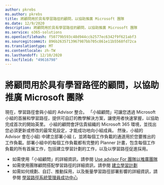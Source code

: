```yaml
---
author: pkrebs
ms.author: pkrebs
title: 將顧問用於具有學習路徑的顧問，以協助推廣 Microsoft 團隊
ms.date: 12/9/2020
description: 將顧問用於具有學習路徑的顧問，以協助推廣 Microsoft 團隊
ms.service: o365-solutions
ms.openlocfilehash: f50779b593c48d944ccb2577ec6342f9f621abf3
ms.sourcegitcommit: 896b2635713967987bb705c861e11b5568fd72ca
ms.translationtype: MT
ms.contentlocale: zh-TW
ms.lasthandoff: 12/10/2020
ms.locfileid: "49616798"
---
```

# <a name="use-advisor-for-teams-with-learning-pathways-to-help-roll-out-microsoft-teams"></a>將顧問用於具有學習路徑的顧問，以協助推廣 Microsoft 團隊
現在，學習路徑會與小組的 Advisor 整合。 「小組顧問」可讓您透過 Microsoft 小組的首展和學習路徑，提供可自訂的教學解決方案，讓使用者快速掌握，以協助完成首次的開始英里。 小組的顧問會評估貴組織的 Microsoft 365 環境，並找出您必須更新或修改的最常見設定，才能成功地向小組成員。 然後，小組的 Advisor 會在小組) 中建立部署小組 (，並將每個工作負載的通道用於您要推出的工作負載。部署小組中的每個工作負載都有完整的 Planner 計畫，包含每個工作負載的所有首展工作，包括建立學習計劃的工作，以及以學習路徑促進採用。

- 如需使用「小組顧問」的詳細資訊，請參閱 [Use advisor For 團隊以推廣團隊](https://docs.microsoft.com/microsoftteams/use-advisor-teams-roll-out)
- 如需使用團隊顧問搭配學習路徑的詳細資訊，請參閱 [建立學習計劃](https://docs.microsoft.com/microsoftteams/use-advisor-teams-roll-out#create-a-learning-plan)
- 如需如何規劃、自訂、推動採用，以及衡量學習路徑部署影響的詳細資訊，請參閱 [學習路徑系統管理員成功中心](custom_successcenter.md)